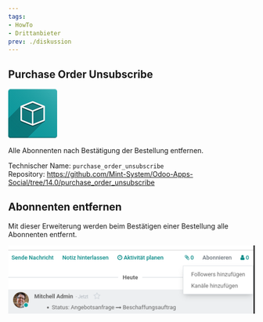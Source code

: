 ```yaml
---
tags:
- HowTo
- Drittanbieter
prev: ./diskussion
---
```

## Purchase Order Unsubscribe
![icon_oms_box](assets/icon_oms_box.png)

Alle Abonnenten nach Bestätigung der Bestellung entfernen.
 
Technischer Name: `purchase_order_unsubscribe`\
Repository: <https://github.com/Mint-System/Odoo-Apps-Social/tree/14.0/purchase_order_unsubscribe>

## Abonnenten entfernen

Mit dieser Erweiterung werden beim Bestätigen einer Bestellung alle Abonnenten entfernt.

![](assets/Purchase%20Order%20Unsubscribe.png)